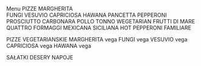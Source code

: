 Menu
PIZZE
MARGHERITA  
FUNGI 
VESUVIO 
CAPRICIOSA 
HAWANA 
PANCETTA 
PEPPERONI 
PROSCIUTTO 
CARBONARA 
POLLO 
TONNO 
WEGETARIAN 
FRUTTI DI MARE 
QUATTRO FORMAGGI
MEXICANA
SICILIANA 
HOT PEPPERONI 
FAMILIARE

PIZZE VEGETARIANSKIE
MARGHERITA vega 
FUNGI vega 
VESUVIO vega 
CAPRICIOSA vega 
HAWANA vega 

SAŁATKI 
DESERY
NAPOJE


